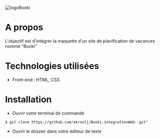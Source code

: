 ![logoBooki](https://booki.mathisbarre.com/img/booki_logo.svg)



# A propos

L'objectif est d'intégrer la maquette d'un site de planification de vacances nommé "Booki"

# Technologies utilisées

* Front-end : HTML, CSS

# Installation

* Ouvrir votre terminal de commande

`$ git clone https://github.com/akroutj/Booki-integrationWeb-.git"`

* Ouvrir le dossier dans votre éditeur de texte


